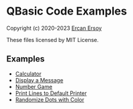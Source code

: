 # QBasic Code Examples

Copyright (c) 2020-2023 [Ercan Ersoy](http://ercanersoy.net)

These files licensed by MIT License.

## Examples

  * [Calculator](CALC)
  * [Display a Message](MESSAGE)
  * [Number Game](NUMGAME)
  * [Print Lines to Default Printer](PRINT)
  * [Randomize Dots with Color](RNDDOTS)
